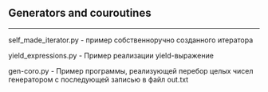 ## Generators and couroutines 

---

self_made_iterator.py - пример собственноручно созданного итератора

yield_expressions.py - Пример реализации yield-выражение

gen-coro.py           - Пример программы, реализующей перебор целых чисел генератором
с последующей записью в файл out.txt